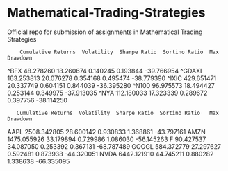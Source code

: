 # Mathematical-Trading-Strategies
Official repo for submission of assignments in Mathematical Trading Strategies

        Cumulative Returns  Volatility  Sharpe Ratio  Sortino Ratio  Max Drawdown
^BFX             48.278260   18.260674      0.140245       0.193844    -39.766954
^GDAXI          163.253813   20.076278      0.354168       0.495474    -38.779390
^IXIC           429.651471   20.337749      0.604151       0.844039    -36.395280
^N100            96.975573   18.494427      0.253144       0.349975    -37.913035
^NYA            112.180033   17.323339      0.289672       0.397756    -38.114250


       Cumulative Returns  Volatility  Sharpe Ratio  Sortino Ratio   Max Drawdown
AAPL          2508.342805   28.600142      0.930833       1.368861     -43.797161
AMZN          1475.055926   33.179894      0.729986       1.086030     -56.145263
F               90.427537   34.087050      0.253392       0.367131     -68.787489
GOOGL          584.372779   27.297627      0.592481       0.873938     -44.320051
NVDA          6442.121910   44.745211      0.880282       1.338638     -66.335095




